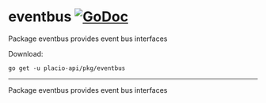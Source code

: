 # eventbus [![GoDoc](https://godoc.org/placio-api/pkg/eventbus?status.svg)](https://godoc.org/placio-api/pkg/eventbus)

Package eventbus provides event bus interfaces

Download:

```shell
go get -u placio-api/pkg/eventbus
```

---

Package eventbus provides event bus interfaces
